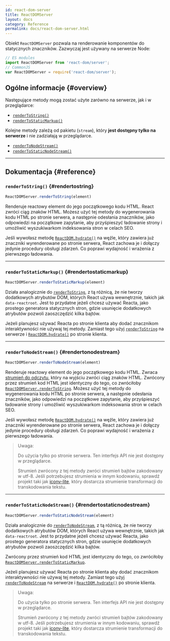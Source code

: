 ```yaml
---
id: react-dom-server
title: ReactDOMServer
layout: docs
category: Reference
permalink: docs/react-dom-server.html
---
```


Obiekt `ReactDOMServer` pozwala na renderowanie komponentów do statycznych znaczników. Zazwyczaj jest używany na serwerze Node:

```js
// ES modules
import ReactDOMServer from 'react-dom/server';
// CommonJS
var ReactDOMServer = require('react-dom/server');
```

## Ogólne informacje {#overview}

Następujące metody mogą zostać użyte zarówno na serwerze, jak i w przeglądarce:

- [`renderToString()`](#rendertostring)
- [`renderToStaticMarkup()`](#rendertostaticmarkup)

Kolejne metody zależą od pakietu (`stream`), który **jest dostępny tylko na serwerze** i nie zadziałają w przeglądarce.

- [`renderToNodeStream()`](#rendertonodestream)
- [`renderToStaticNodeStream()`](#rendertostaticnodestream)

* * *

## Dokumentacja {#reference}

### `renderToString()` {#rendertostring}

```javascript
ReactDOMServer.renderToString(element)
```

Renderuje reactowy element do jego początkowego kodu HTML. React zwróci ciąg znaków HTML. Możesz użyć tej metody do wygenerowania kodu HTML po stronie serwera, a następnie odesłania znaczników, jako odpowiedzi na początkowe zapytanie, aby przyśpieszyć ładowanie strony i umożliwić wyszukiwarkom indeksowania stron w celach SEO.

Jeśli wywołasz metodę [`ReactDOM.hydrate()`](/docs/react-dom.html#hydrate) na węźle, który zawiera już znaczniki wyrenderowane po stronie serwera, React zachowa je i dołączy jedynie procedury obsługi zdarzeń. Co poprawi wydajność i wrażenia z pierwszego ładowania.

* * *

### `renderToStaticMarkup()` {#rendertostaticmarkup}

```javascript
ReactDOMServer.renderToStaticMarkup(element)
```

Działa analogicznie do [`renderToString`](#rendertostring), z tą różnicą, że nie tworzy dodatkowych atrybutów DOM, których React używa wewnętrznie, takich jak` data-reactroot`. Jest to przydatne jeżeli chcesz używać Reacta, jako prostego generatora statycznych stron, gdzie usunięcie dodatkowych atrybutów pozwoli zaoszczędzić kilka bajtów.

Jeżeli planujesz używać Reacta po stronie klienta aby dodać znacznikom interaktywności nie używaj tej metody. Zamiast tego użyj [`renderToString`](#rendertostring) na serwerze i [`ReactDOM.hydrate()`](/docs/react-dom.html#hydrate) po stronie klienta.

* * *

### `renderToNodeStream()` {#rendertonodestream}

```javascript
ReactDOMServer.renderToNodeStream(element)
```

Renderuje reactowy element do jego początkowego kodu HTML. Zwraca [strumień do odczytu](https://nodejs.org/api/stream.html#stream_readable_streams), który na wyjściu zwróci ciąg znaków HTML. Zwrócony przez strumień kod HTML jest identyczny do tego, co zwróciłoby [`ReactDOMServer.renderToString`](#rendertostring). Możesz użyć tej metody do wygenerowania kodu HTML po stronie serwera, a następnie odesłania znaczników, jako odpowiedzi na początkowe zapytanie, aby przyśpieszyć ładowanie strony i umożliwić wyszukiwarkom indeksowania stron w celach SEO.

Jeśli wywołasz metodę [`ReactDOM.hydrate()`](/docs/react-dom.html#hydrate) na węźle, który zawiera już znaczniki wyrenderowane po stronie serwera, React zachowa je i dołączy jedynie procedury obsługi zdarzeń. Co poprawi wydajność i wrażenia z pierwszego ładowania.

> Uwaga:
>
> Do użycia tylko po stronie serwera. Ten interfejs API nie jest dostępny w przeglądarce.
>
> Strumień zwrócony z tej metody zwróci strumień bajtów zakodowany w utf-8. Jeśli potrzebujesz strumienia w innym kodowaniu, sprawdź projekt taki jak [iconv-lite](https://www.npmjs.com/package/iconv-lite), który dostarcza strumienie transformacji do transkodowania tekstu.

* * *

### `renderToStaticNodeStream()` {#rendertostaticnodestream}

```javascript
ReactDOMServer.renderToStaticNodeStream(element)
```

Działa analogicznie do [`renderToNodeStream`](#rendertonodestream), z tą różnicą, że nie tworzy dodatkowych atrybutów DOM, których React używa wewnętrznie, takich jak` data-reactroot`. Jest to przydatne jeżeli chcesz używać Reacta, jako prostego generatora statycznych stron, gdzie usunięcie dodatkowych atrybutów pozwoli zaoszczędzić kilka bajtów.

Zwrócony przez strumień kod HTML jest identyczny do tego, co zwróciłoby [`ReactDOMServer.renderToStaticMarkup`](#rendertostaticmarkup).

Jeżeli planujesz używać Reacta po stronie klienta aby dodać znacznikom interaktywności nie używaj tej metody. Zamiast tego użyj [`renderToNodeStream`](#rendertonodestream) na serwerze i [`ReactDOM.hydrate()`](/docs/react-dom.html#hydrate) po stronie klienta.

> Uwaga:
>
> Do użycia tylko po stronie serwera. Ten interfejs API nie jest dostępny w przeglądarce.
>
> Strumień zwrócony z tej metody zwróci strumień bajtów zakodowany w utf-8. Jeśli potrzebujesz strumienia w innym kodowaniu, sprawdź projekt taki jak [iconv-lite](https://www.npmjs.com/package/iconv-lite), który dostarcza strumienie transformacji do transkodowania tekstu.
